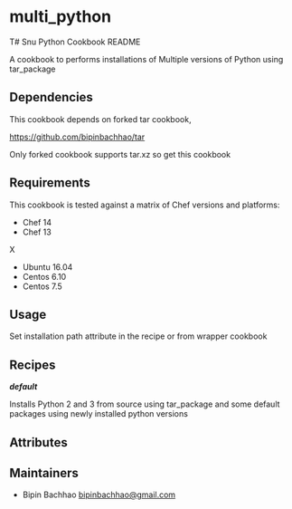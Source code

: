 # multi_python

T# Snu Python Cookbook README


[cookbook]: https://supermarket.chef.io/cookbooks/multi_python


A cookbook to performs installations of Multiple versions of Python using tar_package

## Dependencies

This cookbook depends on forked tar cookbook,

https://github.com/bipinbachhao/tar

Only forked cookbook supports tar.xz so get this cookbook

## Requirements

This cookbook is tested against a matrix of Chef versions and platforms:

- Chef 14
- Chef 13

X

- Ubuntu 16.04
- Centos 6.10
- Centos 7.5

## Usage
Set installation path attribute in the recipe or from wrapper cookbook

## Recipes

***default***

Installs Python 2 and 3 from source using tar_package and some default packages using newly installed python versions

## Attributes

## Maintainers

- Bipin Bachhao <bipinbachhao@gmail.com>
